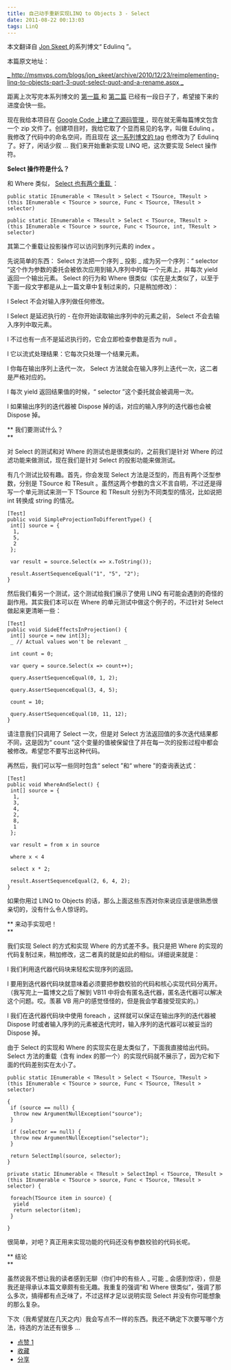 ```yaml
---
title: 自己动手重新实现LINQ to Objects 3 - Select
date: 2011-08-22 00:13:03
tags: LinQ
---
```

本文翻译自  [ Jon Skeet  ](http://stackoverflow.com/users/22656/jon-skeet) 的系列博文“
Edulinq  ”。

本篇原文地址：

[ _ http://msmvps.com/blogs/jon_skeet/archive/2010/12/23/reimplementing-linq-to-objects-part-3-quot-select-quot-and-a-rename.aspx _](http://msmvps.com/blogs/jon_skeet/archive/2010/12/23/reimplementing-linq-to-objects-part-3-quot-select-quot-and-a-rename.aspx)


距离上次写完本系列博文的  [ 第一篇  ](http://msmvps.com/blogs/jon_skeet/archive/2010/09/03/reimplementing-linq-to-objects-part-1-introduction.aspx) 和  [ 第二篇](http://msmvps.com/blogs/jon_skeet/archive/2010/09/03/reimplementing-linq-to-objects-part-2-quot-where-quot.aspx) 已经有一段日子了，希望接下来的进度会快一些。

现在我给本项目在  [ Google Code  上建立了源码管理  ](http://edulinq.googlecode.com/)
，现在就无需每篇博文包含一个  zip  文件了。创建项目时，我给它取了个显而易见的名字，叫做  Edulinq  。我修改了代码中的命名空间，而且现在
[ 这一系列博文的  tag](http://msmvps.com/blogs/jon_skeet/archive/tags/Edulinq/default.aspx) 也修改为了
Edulinq  了。好了，闲话少叙  ...  我们来开始重新实现  LINQ  吧，这次要实现  Select  操作符。  

**Select  操作符是什么？**

和  Where  类似，  [ Select  也有两个重载  ](http://msdn.microsoft.com/en-us/library/bb357126.aspx) ：

```
public static IEnumerable < TResult > Select < TSource, TResult > (this IEnumerable < TSource > source, Func < TSource, TResult > selector)

public static IEnumerable < TResult > Select < TSource, TResult > (this IEnumerable < TSource > source, Func < TSource, int, TResult > selector)
```

其第二个重载让投影操作可以访问到序列元素的  index  。

先说简单的东西：  Select  方法把一个序列  _ 投影 _ 成为另一个序列：“  selector
”这个作为参数的委托会被依次应用到输入序列中的每一个元素上，并每次  yield  返回一个输出元素。  Select  的行为和  Where
很类似（实在是太类似了，以至于下面一段文字都是从上一篇文章中复制过来的，只是稍加修改）：  

l  Select  不会对输入序列做任何修改。

l  Select  是延迟执行的  -  在你开始读取输出序列中的元素之前，  Select  不会去输入序列中取元素。

l  不过也有一点不是延迟执行的，它会立即检查参数是否为  null  。

l  它以流式处理结果：它每次只处理一个结果元素。

l  你每在输出序列上迭代一次，  Select  方法就会在输入序列上迭代一次，这二者是严格对应的。

l  每次  yield  返回结果值的时候，“  selector  ”这个委托就会被调用一次。

l  如果输出序列的迭代器被  Dispose  掉的话，对应的输入序列的迭代器也会被  Dispose  掉。  

** 我们要测试什么？   
**

对  Select  的测试和对  Where  的测试也是很类似的，之前我们是针对  Where  的过滤功能来做测试，现在我们是针对  Select
的投影功能来做测试。

有几个测试比较有趣。首先，你会发现  Select  方法是泛型的，而且有两个泛型参数，分别是  TSource  和  TResult
。虽然这两个参数的含义不言自明，不过还是得写一个单元测试来测一下  TSource  和  TResult  分别为不同类型的情况，比如说把  int
转换成  string  的情况。  

```
[Test]
public void SimpleProjectionToDifferentType() {
 int[] source = {
  1,
  5,
  2
 };

 var result = source.Select(x => x.ToString());

 result.AssertSequenceEqual("1", "5", "2");
}  
```

然后我们看另一个测试，这个测试给我们展示了使用  LINQ  有可能会遇到的奇怪的副作用。其实我们本可以在  Where
的单元测试中做这个例子的，不过针对  Select  做起来更清晰一些：  
```
[Test]
public void SideEffectsInProjection() {
 int[] source = new int[3];
 _ // Actual values won't be relevant _

 int count = 0;

 var query = source.Select(x => count++);

 query.AssertSequenceEqual(0, 1, 2);

 query.AssertSequenceEqual(3, 4, 5);

 count = 10;

 query.AssertSequenceEqual(10, 11, 12);
}  
```

请注意我们只调用了  Select  一次，但是对  Select  方法返回值的多次迭代结果都不同，这是因为“  count
”这个变量的值被保留住了并在每一次的投影过程中都会被修改。希望您不要写出这种代码。

再然后，我们可以写一些同时包含“  select  ”和“  where  ”的查询表达式：  
```
[Test]
public void WhereAndSelect() {
 int[] source = {
  1,
  3,
  4,
  2,
  8,
  1
 };

 var result = from x in source

 where x < 4

 select x * 2;

 result.AssertSequenceEqual(2, 6, 4, 2);
}
```

如果你用过  LINQ to Objects  的话，那么上面这些东西对你来说应该是很熟悉很亲切的，没有什么令人惊讶的。  

** 来动手实现吧！   
**

我们实现  Select  的方式和实现  Where  的方式差不多。我只是把  Where
的实现的代码复制过来，稍加修改，这二者真的就是如此的相似。详细说来就是：  

l  我们利用迭代器代码块来轻松实现序列的返回。

l  要用到迭代器代码块就意味着必须要把参数校验的代码和核心实现代码分离开。（我写完上一篇博文之后了解到  VB11
中将会有匿名迭代器，匿名迭代器可以解决这个问题。哎。羡慕  VB  用户的感觉怪怪的，但是我会学着接受现实的。）

l  我们在迭代器代码块中使用  foreach  ，这样就可以保证在输出序列的迭代器被  Dispose
时或者输入序列的元素被迭代完时，输入序列的迭代器可以被妥当的  Dispose  掉。  

由于  Select  的实现和  Where  的实现实在是太类似了，下面我直接给出代码。  Select  方法的重载（含有  index
的那一个）的实现代码就不展示了，因为它和下面的代码差别实在太小了。  
```
public static IEnumerable < TResult > Select < TSource, TResult > (this IEnumerable < TSource > source, Func < TSource, TResult > selector)

{
 if (source == null) {
  throw new ArgumentNullException("source");
 }

 if (selector == null) {
  throw new ArgumentNullException("selector");
 }

 return SelectImpl(source, selector);
}

private static IEnumerable < TResult > SelectImpl < TSource, TResult > (this IEnumerable < TSource > source, Func < TSource, TResult > selector) {

 foreach(TSource item in source) {
  yield
  return selector(item);
 }

}
```

很简单，对吧？真正用来实现功能的代码还没有参数校验的代码长呢。  

** 结论   
**

虽然说我不想让我的读者感到无聊（你们中的有些人  _ 可能 _ 会感到惊讶），但是我还是得承认本篇文章颇有些无趣。我重复的强调“和  Where
很类似”，强调了那么多次，搞得都有点乏味了，不过这样才足以说明实现  Select  并没有你可能想象的那么复杂。

下次（我希望就在几天之内）我会写点不一样的东西。我还不确定下次要写哪个方法，待选的方法还有很多  ...

  * [ 点赞  1  ](javascript:;)
  * [ 收藏  ](javascript:;)
  * [ 分享 ](javascript:;)

